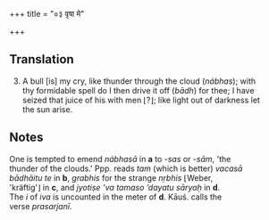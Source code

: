 +++
title = "०३ वृषा मे"

+++
## Translation
3. A bull \[is\] my cry, like thunder through the cloud (*nábhas*); with  
thy formidable spell do I then drive it off (*bādh*) for thee; I have  
seized that juice of his with men ⌊?⌋; like light out of darkness let  
the sun arise.

## Notes
One is tempted to emend *nábhasā* in **a** to *-sas* or *-sām*, 'the  
thunder of the clouds.' Ppp. reads *tam* (which is better) *vacasā  
bādhāitu te* in **b**, *grabhis* for the strange *nṛbhis* ⌊Weber,  
'kräftig'⌋ in **c**, and *jyotiṣe ’va tamaso ’dayatu sāryaḥ* in **d**.  
The *i* of *iva* is uncounted in the meter of **d**. Kāuś. calls the  
verse *prasarjanī*.
